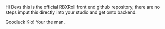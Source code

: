 Hi Devs this is the official RBXRoll front end github repository, there are no steps imput this directly into your studio and get onto backend.



Goodluck Kio! 
Your the man.
